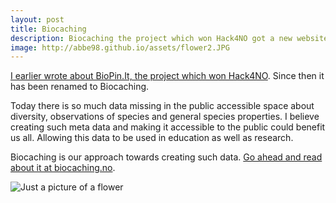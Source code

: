 ```yaml
---
layout: post
title: Biocaching
description: Biocaching the project which won Hack4NO got a new website.
image: http://abbe98.github.io/assets/flower2.JPG
---
```


[I earlier wrote about BioPin.It, the project which won Hack4NO](http://abbe98.github.io/blog/2015/07/01/hack4no/). Since then it has been renamed to Biocaching.

Today there is so much data missing in the public accessible space about diversity, observations of species and general species properties. I believe creating such meta data and making it accessible to the public could benefit us all. Allowing this data to be used in education as well as research.

Biocaching is our approach towards creating such data. [Go ahead and read about it at biocaching.no](http://biocaching.no/).

![Just a picture of a flower](http://abbe98.github.io/assets/flower2.JPG)
